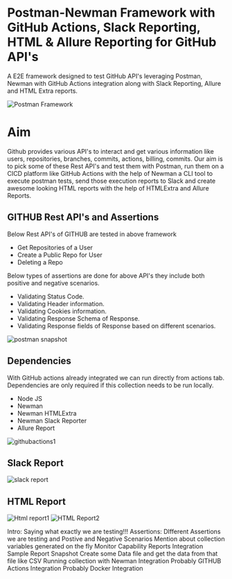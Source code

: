 # Postman-Newman Framework with GitHub Actions, Slack Reporting, HTML & Allure Reporting for GitHub API's

A E2E framework designed to test GitHub API's leveraging Postman, Newman with GitHub Actions integration along with Slack Reporting, Allure and HTML Extra reports.

![Postman Framework](https://github.com/doradlarajesh/GitHubPostManAPITesting/assets/57953464/f90ff7bd-e4bd-4fde-a630-3a191178c559)

# Aim
Github provides various API's to interact and get various information like users, repositories, branches, commits, actions, billing, commits. Our aim is to pick some of these Rest API's and test them with Postman, run them on a CICD platform like GitHub Actions with the help of Newman a CLI tool to execute postman tests, send those execution reports to Slack and create awesome looking HTML reports with the help of HTMLExtra and Allure Reports.

## GITHUB Rest API's and Assertions

Below Rest API's of GITHUB are tested in above framework
 - Get Repositories of a User
 - Create a Public Repo for User
 - Deleting a Repo

Below types of assertions are done for above API's they include both positive and negative scenarios.

 - Validating Status Code.
 - Validating Header information.
 - Validating Cookies information.
 - Validating Response Schema of Response.
 - Validating Response fields of Response based on different scenarios.

![postman snapshot](https://github.com/doradlarajesh/GitHubPostManAPITesting/assets/57953464/760faeb8-bc65-4247-8d30-656fe3833449)

## Dependencies

With GitHub actions already integrated we can run directly from actions tab. Dependencies are only required if this collection needs to be run locally.

 - Node JS
 - Newman
 - Newman HTMLExtra
 - Newman Slack Reporter
 - Allure Report

![githubactions1](https://github.com/doradlarajesh/GitHubPostManAPITesting/assets/57953464/65e08468-79b1-4b6b-9012-55d48ecd7d28)

## Slack Report
![slack report](https://github.com/doradlarajesh/GitHubPostManAPITesting/assets/57953464/84941545-e5cf-4dee-a613-027b23023c07)

## HTML Report
![Html report1](https://github.com/doradlarajesh/GitHubPostManAPITesting/assets/57953464/d839f458-ff17-45fc-aab0-702ca4289de9)
![HTML Report2](https://github.com/doradlarajesh/GitHubPostManAPITesting/assets/57953464/13a47f6e-bbe2-421c-902c-73db01f88e21)






Intro: Saying what exactly we are testing!!!
Assertions: DIfferent Assertions we are testing and Postive and Negative Scenarios
Mention about collection variables generated on the fly 
Monitor Capability
Reports Integration
Sample Report Snapshot
Create some Data file and get the data from that file like CSV
Running collection with Newman Integration
Probably GITHUB Actions Integration
Probably Docker Integration
